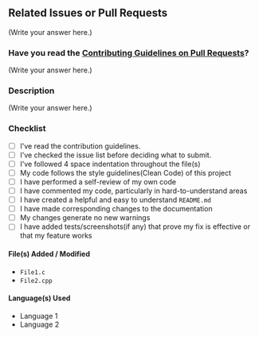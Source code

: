 ## Related Issues or Pull Requests

(Write your answer here.)

### Have you read the [Contributing Guidelines on Pull Requests](https://github.com/Manoj-Paramsetti/Algorithm-Warehouse/blob/main/contributng.md)?

(Write your answer here.)

### Description

(Write your answer here.)

### Checklist

- [ ] I've read the contribution guidelines.
- [ ] I've checked the issue list before deciding what to submit.
- [ ] I've followed 4 space indentation throughout the file(s)
- [ ] My code follows the style guidelines(Clean Code) of this project
- [ ] I have performed a self-review of my own code
- [ ] I have commented my code, particularly in hard-to-understand areas
- [ ] I have created a helpful and easy to understand `README.md`
- [ ] I have made corresponding changes to the documentation
- [ ] My changes generate no new warnings
- [ ] I have added tests/screenshots(if any) that prove my fix is effective or that my feature works

#### File(s) Added / Modified

- `File1.c`
- `File2.cpp`
<!-- Change it appropriately -->

#### Language(s) Used

- Language 1
- Language 2
